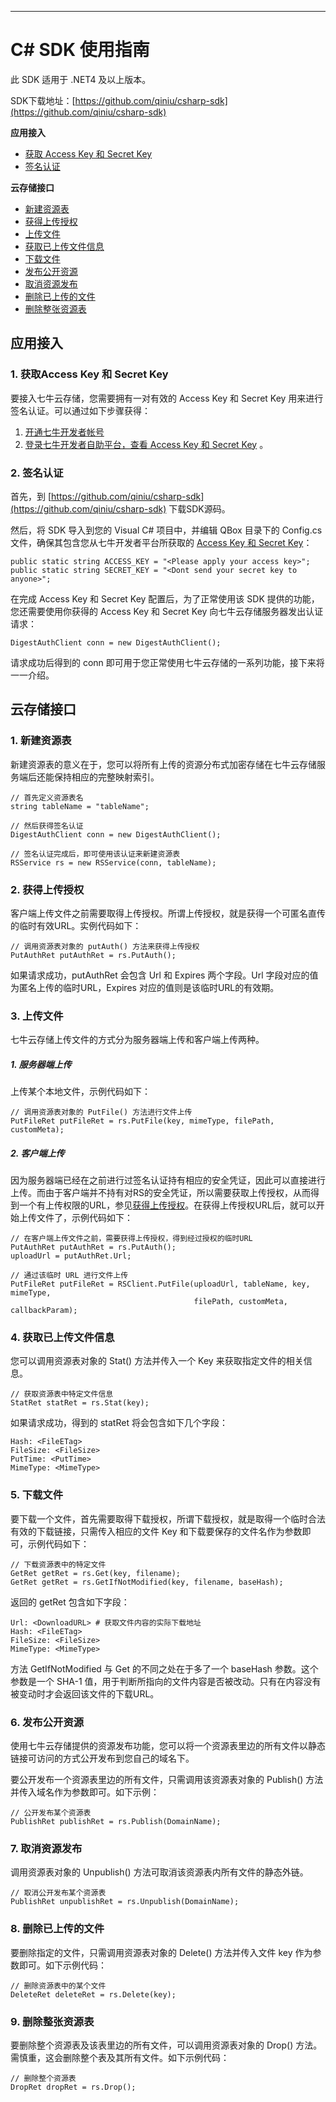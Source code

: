 ---
# C# SDK 使用指南


此 SDK 适用于 .NET4 及以上版本。

SDK下载地址：[https://github.com/qiniu/csharp-sdk](https://github.com/qiniu/csharp-sdk)


**应用接入**

- [获取 Access Key 和 Secret Key](#acc-appkey)
- [签名认证](#acc-auth)

**云存储接口**

- [新建资源表](#rs-NewService)
- [获得上传授权](#rs-PutAuth)
- [上传文件](#rs-PutFile)
- [获取已上传文件信息](#rs-Stat)
- [下载文件](#rs-Get)
- [发布公开资源](#rs-Publish)
- [取消资源发布](#rs-Unpublish)
- [删除已上传的文件](#rs-Delete)
- [删除整张资源表](#rs-Drop)

## 应用接入

<a name="acc-appkey"></a>

### 1. 获取Access Key 和 Secret Key

要接入七牛云存储，您需要拥有一对有效的 Access Key 和 Secret Key 用来进行签名认证。可以通过如下步骤获得：

1. [开通七牛开发者帐号](https://dev.qiniutek.com/signup)
2. [登录七牛开发者自助平台，查看 Access Key 和 Secret Key](https://dev.qiniutek.com/account/keys) 。

<a name="acc-auth"></a>

### 2. 签名认证

首先，到 [https://github.com/qiniu/csharp-sdk](https://github.com/qiniu/csharp-sdk) 下载SDK源码。

然后，将 SDK 导入到您的 Visual C# 项目中，并编辑 QBox 目录下的 Config.cs 文件，确保其包含您从七牛开发者平台所获取的 [Access Key 和 Secret Key](#acc-appkey)：

    public static string ACCESS_KEY = "<Please apply your access key>";
	public static string SECRET_KEY = "<Dont send your secret key to anyone>";

在完成 Access Key 和 Secret Key 配置后，为了正常使用该 SDK 提供的功能，您还需要使用你获得的 Access Key 和 Secret Key 向七牛云存储服务器发出认证请求：

	DigestAuthClient conn = new DigestAuthClient();

请求成功后得到的 conn 即可用于您正常使用七牛云存储的一系列功能，接下来将一一介绍。

## 云存储接口

<a name="rs-NewService"></a>

### 1. 新建资源表

新建资源表的意义在于，您可以将所有上传的资源分布式加密存储在七牛云存储服务端后还能保持相应的完整映射索引。

    // 首先定义资源表名
    string tableName = "tableName";
    
    // 然后获得签名认证
    DigestAuthClient conn = new DigestAuthClient();
    
    // 签名认证完成后，即可使用该认证来新建资源表
    RSService rs = new RSService(conn, tableName);


<a name="rs-PutAuth"></a>

### 2. 获得上传授权

客户端上传文件之前需要取得上传授权。所谓上传授权，就是获得一个可匿名直传的临时有效URL。实例代码如下：

    // 调用资源表对象的 putAuth() 方法来获得上传授权
    PutAuthRet putAuthRet = rs.PutAuth();


如果请求成功，putAuthRet 会包含 Url 和 Expires 两个字段。Url 字段对应的值为匿名上传的临时URL，Expires 对应的值则是该临时URL的有效期。

<a name="rs-PutFile"></a>

### 3. 上传文件

七牛云存储上传文件的方式分为服务器端上传和客户端上传两种。

##### 1. 服务器端上传

上传某个本地文件，示例代码如下：

	// 调用资源表对象的 PutFile() 方法进行文件上传
	PutFileRet putFileRet = rs.PutFile(key, mimeType, filePath, customMeta);
	
##### 2. 客户端上传
	    
因为服务器端已经在之前进行过签名认证持有相应的安全凭证，因此可以直接进行上传。而由于客户端并不持有对RS的安全凭证，所以需要获取上传授权，从而得到一个有上传权限的URL，参见[获得上传授权](#rs-PutAuth)。在获得上传授权URL后，就可以开始上传文件了，示例代码如下：

	// 在客户端上传文件之前，需要获得上传授权，得到经过授权的临时URL
    PutAuthRet putAuthRet = rs.PutAuth();
    uploadUrl = putAuthRet.Url;
    
    // 通过该临时 URL 进行文件上传
	PutFileRet putFileRet = RSClient.PutFile(uploadUrl, tableName, key, mimeType,  
	                                         filePath, customMeta, callbackParam);

<a name="rs-Stat"></a>

### 4. 获取已上传文件信息

您可以调用资源表对象的 Stat() 方法并传入一个 Key 来获取指定文件的相关信息。
    
    // 获取资源表中特定文件信息
    StatRet statRet = rs.Stat(key);

如果请求成功，得到的 statRet 将会包含如下几个字段：

    Hash: <FileETag>
    FileSize: <FileSize>
    PutTime: <PutTime>
    MimeType: <MimeType>

<a name="rs-Get"></a>

### 5. 下载文件

要下载一个文件，首先需要取得下载授权，所谓下载授权，就是取得一个临时合法有效的下载链接，只需传入相应的文件 Key 和下载要保存的文件名作为参数即可，示例代码如下：

    // 下载资源表中的特定文件
    GetRet getRet = rs.Get(key, filename);
    GetRet getRet = rs.GetIfNotModified(key, filename, baseHash);

返回的 getRet 包含如下字段：

    Url: <DownloadURL> # 获取文件内容的实际下载地址
    Hash: <FileETag>
    FileSize: <FileSize>
    MimeType: <MimeType>

方法 GetIfNotModified 与 Get 的不同之处在于多了一个 baseHash 参数。这个参数是一个 SHA-1 值，用于判断所指向的文件内容是否被改动。只有在内容没有被变动时才会返回该文件的下载URL。

<a name="rs-Publish"></a>

### 6. 发布公开资源

使用七牛云存储提供的资源发布功能，您可以将一个资源表里边的所有文件以静态链接可访问的方式公开发布到您自己的域名下。

要公开发布一个资源表里边的所有文件，只需调用该资源表对象的 Publish() 方法并传入域名作为参数即可。如下示例：

    // 公开发布某个资源表
    PublishRet publishRet = rs.Publish(DomainName);

<a name="rs-Unpublish"></a>

### 7. 取消资源发布

调用资源表对象的 Unpublish() 方法可取消该资源表内所有文件的静态外链。

    // 取消公开发布某个资源表
    PublishRet unpublishRet = rs.Unpublish(DomainName);

<a name="rs-Delete"></a>

### 8. 删除已上传的文件

要删除指定的文件，只需调用资源表对象的 Delete() 方法并传入文件 key 作为参数即可。如下示例代码：

    // 删除资源表中的某个文件
    DeleteRet deleteRet = rs.Delete(key);

<a name="rs-Drop"></a>

### 9. 删除整张资源表

要删除整个资源表及该表里边的所有文件，可以调用资源表对象的 Drop() 方法。
需慎重，这会删除整个表及其所有文件。如下示例代码：

    // 删除整个资源表
    DropRet dropRet = rs.Drop();
